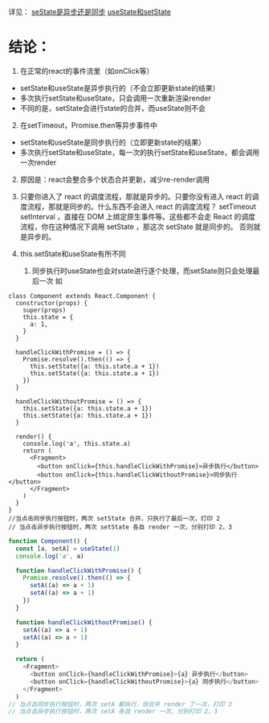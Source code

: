 详见：
[seState是异步还是同步](https://juejin.cn/post/6850418109636050958)
[useState和setState](https://juejin.cn/post/6959885030063603743)

# 结论：
1. 在正常的react的事件流里（如onClick等）
- setState和useState是异步执行的（不会立即更新state的结果）
- 多次执行setState和useState，只会调用一次重新渲染render
- 不同的是，setState会进行state的合并，而useState则不会

2. 在setTimeout，Promise.then等异步事件中


- setState和useState是同步执行的（立即更新state的结果）
- 多次执行setState和useState，每一次的执行setState和useState，都会调用一次render


2. 原因是：react会整合多个状态合并更新，减少re-render调用
3. 只要你进入了 react 的调度流程，那就是异步的。只要你没有进入 react 的调度流程，那就是同步的。什么东西不会进入 react 的调度流程？ setTimeout setInterval ，直接在 DOM 上绑定原生事件等。这些都不会走 React 的调度流程，你在这种情况下调用 setState ，那这次 setState 就是同步的。 否则就是异步的。


4. this.setState和useState有所不同
   1. 同步执行时useState也会对state进行逐个处理，而setState则只会处理最后一次
如
```JS
class Component extends React.Component {
  constructor(props) {
    super(props)
    this.state = {
      a: 1,
    }
  }

  handleClickWithPromise = () => {
    Promise.resolve().then(() => {
      this.setState({a: this.state.a + 1})
      this.setState({a: this.state.a + 1})
    })
  }

  handleClickWithoutPromise = () => {
    this.setState({a: this.state.a + 1})
    this.setState({a: this.state.a + 1})
  }

  render() {
    console.log('a', this.state.a)
    return (
      <Fragment>
        <button onClick={this.handleClickWithPromise}>异步执行</button>
        <button onClick={this.handleClickWithoutPromise}>同步执行</button>
      </Fragment>
    )
  }
}
//当点击同步执行按钮时，两次 setState 合并，只执行了最后一次，打印 2
// 当点击异步执行按钮时，两次 setState 各自 render 一次，分别打印 2，3
```

```js
function Component() {
  const [a, setA] = useState(1)
  console.log('a', a)

  function handleClickWithPromise() {
    Promise.resolve().then(() => {
      setA((a) => a + 1)
      setA((a) => a + 1)
    })
  }

  function handleClickWithoutPromise() {
    setA((a) => a + 1)
    setA((a) => a + 1)
  }

  return (
    <Fragment>
      <button onClick={handleClickWithPromise}>{a} 异步执行</button>
      <button onClick={handleClickWithoutPromise}>{a} 同步执行</button>
    </Fragment>
  )
// 当点击同步执行按钮时，两次 setA 都执行，但合并 render 了一次，打印 3
// 当点击异步执行按钮时，两次 setA 各自 render 一次，分别打印 2，3
```
